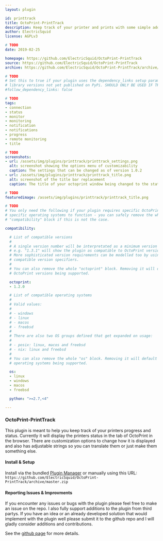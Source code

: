 ```yaml
---
layout: plugin

id: printtrack
title: OctoPrint-PrintTrack
description: Keep track of your printer and prints with some simple additions & customizability.
author: ElectricSquid
license: AGPLv3

# TODO
date: 2019-02-25

homepage: https://github.com/ElectricSquid/OctoPrint-PrintTrack
source: https://github.com/ElectricSquid/OctoPrint-PrintTrack
archive: https://github.com/ElectricSquid/OctoPrint-PrintTrack/archive/master.zip

# TODO
# Set this to true if your plugin uses the dependency_links setup parameter to include
# library versions not yet published on PyPi. SHOULD ONLY BE USED IF THERE IS NO OTHER OPTION!
#follow_dependency_links: false

# TODO
tags:
- connection
- status
- monitor
- monitoring
- notification
- notifications
- progress
- remote monitoring
- title

# TODO
screenshots:
- url: /assets/img/plugins/printtrack/printtrack_settings.png
  alt: screenshot showing the options menu of customizability
  caption: The settings that can be changed as of version 1.0.2
- url: /assets/img/plugins/printtrack/printtrack_title.png
  alt: screenshot of the title bar replacement
  caption: The title of your octoprint window being changed to the status of the printer

# TODO
featuredimage: /assets/img/plugins/printtrack/printtrack_title.png

# TODO
# You only need the following if your plugin requires specific OctoPrint versions or
# specific operating systems to function - you can safely remove the whole
# "compatibility" block if this is not the case.

compatibility:

  # List of compatible versions
  #
  # A single version number will be interpretated as a minimum version requirement,
  # e.g. "1.3.1" will show the plugin as compatible to OctoPrint versions 1.3.1 and up.
  # More sophisticated version requirements can be modelled too by using PEP440
  # compatible version specifiers.
  #
  # You can also remove the whole "octoprint" block. Removing it will default to all
  # OctoPrint versions being supported.

  octoprint:
  - 1.2.0

  # List of compatible operating systems
  #
  # Valid values:
  #
  # - windows
  # - linux
  # - macos
  # - freebsd
  #
  # There are also two OS groups defined that get expanded on usage:
  #
  # - posix: linux, macos and freebsd
  # - nix: linux and freebsd
  #
  # You can also remove the whole "os" block. Removing it will default to all
  # operating systems being supported.

  os:
  - linux
  - windows
  - macos
  - freebsd

  python: ">=2.7,<4"

---
```


### OctoPrint-PrintTrack
This plugin is meant to help you keep track of your printers progress and status. Currently it will display the printers status in the tab of OctoPrint in the browser. There are customization options to change how it is displayed and also has adjustable strings so you can translate them or just make them something else.

#### Install & Setup
Install via the bundled [Plugin Manager](https://github.com/foosel/OctoPrint/wiki/Plugin:-Plugin-Manager) or manually using this URL:
```https://github.com/ElectricSquid/OctoPrint-PrintTrack/archive/master.zip```

#### Reporting Issues & Improvments
If you encounter any issues or bugs with the plugin please feel free to make an issue on the repo. I also fully support additions to the plugin from third partys. If you have an idea or an already developed solution that would implement with the plugin well please submit it to the github repo and I will gladly consider additions and contributions.

See the [github page](https://github.com/ElectricSquid/OctoPrint-PrintTrack) for more details.

